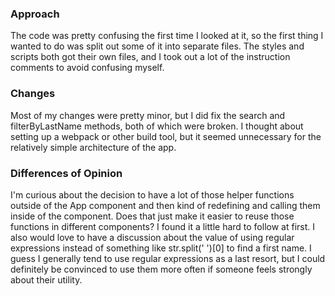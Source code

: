 ### Approach

The code was pretty confusing the first time I looked at it, so the first thing I wanted to do was split out some of it into separate files. The styles and scripts both got their own files, and I took out a lot of the instruction comments to avoid confusing myself.

### Changes

Most of my changes were pretty minor, but I did fix the search and filterByLastName methods, both of which were broken. I thought about setting up a webpack or other build tool, but it seemed unnecessary for the relatively simple architecture of the app.


### Differences of Opinion

I'm curious about the decision to have a lot of those helper functions outside of the App component and then kind of redefining and calling them inside of the component. Does that just make it easier to reuse those functions in different components? I found it a little hard to follow at first. I also would love to have a discussion about the value of using regular expressions instead of something like str.split(' ')[0] to find a first name. I guess I generally tend to use regular expressions as a last resort, but I could definitely be convinced to use them more often if someone feels strongly about their utility. 

